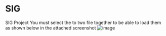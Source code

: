 # SIG
SIG Project
You must select the to two file together to be able to load them as shown below in the attached screenshot 
![image](https://user-images.githubusercontent.com/92990838/179496746-00d65ca3-d3df-4a64-846a-2c2ef2e11fd1.png)
